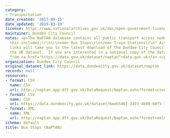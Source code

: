 ```yaml
---
category:
- Transportation
date_created: '2017-09-15'
date_updated: '2019-03-19'
license: https://www.nationalarchives.gov.uk/doc/open-government-licence/version/3/
maintainer: Dundee City Council
notes: <p>The NaPTAN database contains all public transport access nodes in Dundee,
  this includes;\r\n\r\n<em> Bus Stops\r\n</em> Train Stations\r\n* Airports\r\n\r\nThese
  links will take you to the latest download of the Dundee City Council data from
  the UK dataset.  If you are interested in a national copy of the data this is available
  from <a href="https://data.gov.uk/dataset/naptan">data.gov.uk</a>.</p>
organization: Dundee City Council
original_dataset_link: https://data.dundeecity.gov.uk/dataset/naptan
records: null
resources:
- format: CSV
  name: CSV
  url: http://naptan.app.dft.gov.uk/DataRequest/Naptan.ashx?format=csv&LA=640
- format: CSV
  name: CSV
  url: https://data.dundeecity.gov.uk/dataset/6eeb5461-3493-4b89-b8f5-1216ead72fe2/resource/cdfbe9ea-1de0-462a-a1ae-8b65f58f5982/download/dundee-bus-shelters.csv
- format: XML
  name: XML
  url: http://naptan.app.dft.gov.uk/DataRequest/Naptan.ashx?format=xml&LA=640
schema: default
title: Bus Stops (NaPTAN)
---
```

